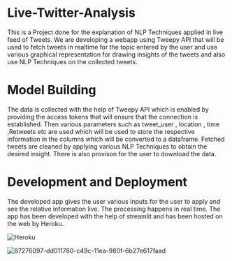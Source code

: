 # Live-Twitter-Analysis
This is a Project done for the explanation of NLP Techniques applied in live feed of Tweets.
We are developing a webapp using Tweepy API that will be used to fetch tweets in realtime for the topic entered by the user and use various graphical representation for drawing insights of the tweets and also use NLP Techniques on the collected tweets.

# Model Building

The data is collected with the help of Tweepy API which is enabled by providing the access tokens that will ensure that the connection is established. Then various parameters such as tweet_user , location , time ,Retweets etc  are used which will be used to store the respective information in the columns which will be converted to a dataframe.
Fetched tweets are cleaned by applying various NLP Techniques to obtain the desired insight. There is also provison for the user to download the data.

# Development and Deployment

The developed app gives the user various inputs for the user to apply and see the relative information live. 
The processing happens in real time.
The app has been developed with the help of streamlit and has been hosted on the web by Heroku.




![Heroku](https://user-images.githubusercontent.com/76935226/140599295-0097ce54-79d6-497f-8231-cfcd9e76f0a7.png)

![87276097-dd011780-c49c-11ea-980f-6b27e617faad](https://user-images.githubusercontent.com/76935226/140599299-224e4406-cf76-47c4-bb68-c6ee31d00099.png)














